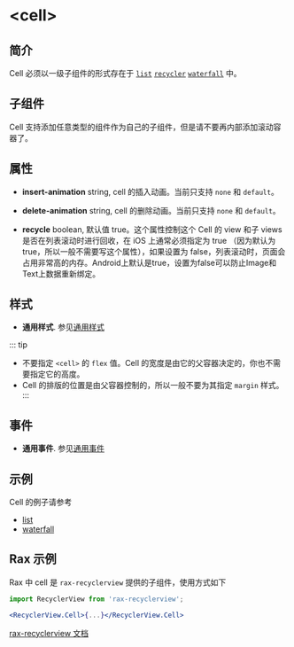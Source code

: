 # &lt;cell&gt;

## 简介

Cell 必须以一级子组件的形式存在于 [`list`](./list.html) [`recycler`](./list.html) [`waterfall`](./waterfall.html) 中。

## 子组件

Cell 支持添加任意类型的组件作为自己的子组件，但是请不要再内部添加滚动容器了。

## 属性


* **insert-animation** string, cell 的插入动画。当前只支持 `none` 和 `default`。
* **delete-animation** string, cell 的删除动画。当前只支持 `none` 和 `default`。

* **recycle** boolean,  默认值 true。这个属性控制这个 Cell 的 view 和子 views 是否在列表滚动时进行回收，在 iOS 上通常必须指定为 true （因为默认为 true，所以一般不需要写这个属性），如果设置为 false，列表滚动时，页面会占用非常高的内存。Android上默认是true，设置为false可以防止Image和Text上数据重新绑定。

## 样式

* **通用样式**. 参见[通用样式](../styles/common-styles.html)

::: tip
* 不要指定 `<cell>` 的 `flex` 值。Cell 的宽度是由它的父容器决定的，你也不需要指定它的高度。
* Cell 的排版的位置是由父容器控制的，所以一般不要为其指定 `margin` 样式。
:::

## 事件

* **通用事件**. 参见[通用事件](../events/common-events.html)

## 示例

Cell 的例子请参考
* [list](./list.html)
* [waterfall](./waterfall.html)

## Rax 示例

Rax 中 cell 是 `rax-recyclerview` 提供的子组件，使用方式如下

```jsx
import RecyclerView from 'rax-recyclerview';
```

```jsx
<RecyclerView.Cell>{...}</RecyclerView.Cell>
```

[rax-recyclerview 文档](https://rax.js.org/docs/components/recyclerview)

